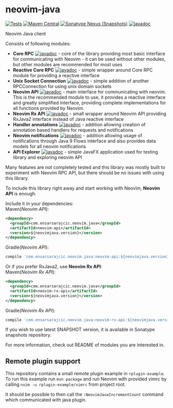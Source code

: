 # neovim-java

[![Tests](https://github.com/esensar/neovim-java/workflows/Tests/badge.svg?branch=master&event=push)](https://github.com/esensar/neovim-java/actions)
[![Maven Central](https://maven-badges.herokuapp.com/maven-central/com.ensarsarajcic.neovim.java/parent/badge.svg)](https://maven-badges.herokuapp.com/maven-central/com.ensarsarajcic.neovim.java/parent)
[![Sonatype Nexus (Snapshots)](https://img.shields.io/nexus/s/com.ensarsarajcic.neovim.java/parent?server=https%3A%2F%2Foss.sonatype.org)](https://oss.sonatype.org/content/repositories/snapshots/com/ensarsarajcic/neovim/java/)
[![javadoc](https://javadoc.io/badge2/com.ensarsarajcic.neovim.java/core-rpc/javadoc.svg)](https://javadoc.io/doc/com.ensarsarajcic.neovim.java)

Neovim Java client

Consists of following modules:
 * **Core RPC** [![javadoc](https://javadoc.io/badge2/com.ensarsarajcic.neovim.java/core-rpc/javadoc.svg)](https://javadoc.io/doc/com.ensarsarajcic.neovim.java/core-rpc) - core of the library providing most basic interface for communicating with Neovim - it can be used without other modules, but other modules are recommended for most uses
 * **Reactive Core RPC**  [![javadoc](https://javadoc.io/badge2/com.ensarsarajcic.neovim.java/reactive-core-rpc/javadoc.svg)](https://javadoc.io/doc/com.ensarsarajcic.neovim.java/reactive-core-rpc) - simple wrapper around Core RPC module for providing a reactive interface
 * **Unix Socket Connection**  [![javadoc](https://javadoc.io/badge2/com.ensarsarajcic.neovim.java/unix-socket-connection/javadoc.svg)](https://javadoc.io/doc/com.ensarsarajcic.neovim.java/unix-socket-connection) - simple addition of another RPCConnection for using unix domain sockets
 * **Neovim API**  [![javadoc](https://javadoc.io/badge2/com.ensarsarajcic.neovim.java/neovim-api/javadoc.svg)](https://javadoc.io/doc/com.ensarsarajcic.neovim.java/neovim-api) - main interface for communicating with neovim. This is the recommended module to use, it provides a reactive interface and greatly simplified interface, providing complete implementations for all functions provided by Neovim.
 * **Neovim Rx API**  [![javadoc](https://javadoc.io/badge2/com.ensarsarajcic.neovim.java/neovim-rx-api/javadoc.svg)](https://javadoc.io/doc/com.ensarsarajcic.neovim.java/neovim-rx-api) - small wrapper around Neovim API providing RxJava2 interface instead of Java reactive interface
 * **Handler annotations**  [![javadoc](https://javadoc.io/badge2/com.ensarsarajcic.neovim.java/handler-annotations/javadoc.svg)](https://javadoc.io/doc/com.ensarsarajcic.neovim.java/handler-annotations) - addition allowing creation of annotation based handlers for requests and notifications
 * **Neovim notifications**  [![javadoc](https://javadoc.io/badge2/com.ensarsarajcic.neovim.java/neovim-notifications/javadoc.svg)](https://javadoc.io/doc/com.ensarsarajcic.neovim.java/neovim-notifications) - addition allowing usage of notifications through Java 9 Flows interface and also provides data models for all neovim notifications
 * **API Explorer**  [![javadoc](https://javadoc.io/badge2/com.ensarsarajcic.neovim.java/api-explorer/javadoc.svg)](https://javadoc.io/doc/com.ensarsarajcic.neovim.java/api-explorer) - simple JavaFX application used for testing library and exploring neovim API

Many features are not completely tested and this library was mostly built to experiment with Neovim RPC API, but there should be no issues with using this library.

To include this library right away and start working with Neovim, **Neovim API** is enough.  

Include it in your dependencies:  
Maven(*Neovim API*):  
```xml
<dependency>
  <groupId>com.ensarsarajcic.neovim.java</groupId>
  <artifactId>neovim-api</artifactId>
  <version>${neovimjava.version}</version>
</dependency>
```
Gradle(*Neovim API*):  
```groovy
compile 'com.ensarsarajcic.neovim.java:neovim-api:${neovimjava.version}'
```

Or if you prefer RxJava2, use **Neovim Rx API**:  
Maven(*Neovim Rx API*):  
```xml
<dependency>
  <groupId>com.ensarsarajcic.neovim.java</groupId>
  <artifactId>neovim-rx-api</artifactId>
  <version>${neovimjava.version}</version>
</dependency>
```
Gradle(*Neovim Rx API*):  
```groovy
compile 'com.ensarsarajcic.neovim.java:neovim-rx-api:${neovimjava.version}'
```

If you wish to use latest SNAPSHOT version, it is available in Sonatype snapshots repository.

For more information, check out README of modules you are interested in.

## Remote plugin support
This repository contains a small remote plugin example in `rplugin-example`. To run this example run `mvn package` and run Neovim with provided vimrc by calling `nvim -u rplugin-example/vimrc` from project root.

It should be possible to then call the `:NeovimJavaIncrementCount` command which communicated with java plugin.
